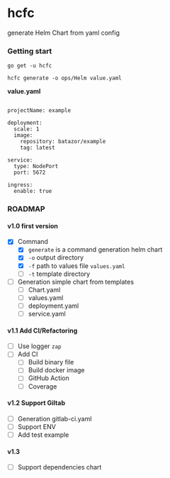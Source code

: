 # hcfc

generate Helm Chart from yaml config

### Getting start

```
go get -u hcfc

hcfc generate -o ops/Helm value.yaml
```

**value.yaml**

```

projectName: example

deployment:
  scale: 1
  image:
    repository: batazor/example
    tag: latest

service:
  type: NodePort
  port: 5672

ingress:
  enable: true
```

### ROADMAP

#### v1.0 first version

- [x] Command
  - [x] `generate` is a command generation helm chart
  - [x] `-o` output directory
  - [x] `-f` path to values file `values.yaml`
  - [ ] `-t` template directory
- [ ] Generation simple chart from templates
  - [ ] Chart.yaml
  - [ ] values.yaml
  - [ ] deployment.yaml
  - [ ] service.yaml

#### v1.1 Add CI/Refactoring

- [ ] Use logger `zap`
- [ ] Add CI
  - [ ] Build binary file
  - [ ] Build docker image
  - [ ] GitHub Action
  - [ ] Coverage

#### v1.2 Support Giltab

- [ ] Generation gitlab-ci.yaml
- [ ] Support ENV
- [ ] Add test example

#### v1.3

- [ ] Support dependencies chart
